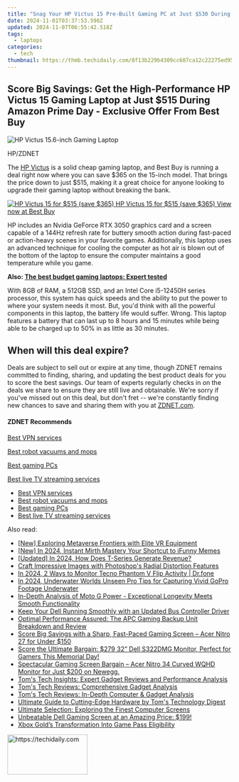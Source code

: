 ```yaml
---
title: "Snag Your HP Victus 15 Pre-Built Gaming PC at Just $530 During Prime Day Savings: Top Off With a Best Buy Exclusive Deal - Detailed Review by ZDNet"
date: 2024-11-01T03:37:53.598Z
updated: 2024-11-07T06:55:42.518Z
tags:
  - laptops
categories:
  - tech
thumbnail: https://thmb.techidaily.com/8f13b229b4309cc607ca12c22275ed95f06f33bc5a9a2ad4f10fdb3f8f16d4fd.jpeg
---
```


## Score Big Savings: Get the High-Performance HP Victus 15 Gaming Laptop at Just $515 During Amazon Prime Day - Exclusive Offer From Best Buy

![HP Victus 15.6-inch Gaming Laptop](https://www.zdnet.com/a/img/resize/ef908b1397d11fee9b7e33613347c20525be41f3/2024/10/09/0dab5962-0dd7-466f-9bfa-3f23921f6af1/hp-victus-laptop-3.jpg?auto=webp&width=1280)

HP/ZDNET

The [HP Victus](https://shop-links.co/link/?url=https%3A%2F%2Fwww.bestbuy.com%2Fsite%2Fhp-victus-15-6-full-hd-144hz-gaming-laptop-intel-core-i5-8gb-memory-nvidia-geforce-rtx-3050-512gb-ssd-performance-blue%2F6570600.p%3FskuId%3D6570600&publisher_slug=itechdaily19598&exclusive=1) is a solid cheap gaming laptop, and Best Buy is running a deal right now where you can save $365 on the 15-inch model. That brings the price down to just $515, making it a great choice for anyone looking to upgrade their gaming laptop without breaking the bank. 

[![HP Victus 15 for $515 (save $365)](https://www.zdnet.com/a/img/resize/e22b5a507113c6b8db54535ca800445afb72cbcb/2024/10/09/ab9dbfb7-282c-4f86-b669-063b38c9d1b2/hp-victus-laptop.jpg?auto=webp&fit=crop&height=172.5&width=294) HP Victus 15 for $515 (save $365) View now at Best Buy](https://shop-links.co/link/?url=https%3A%2F%2Fwww.bestbuy.com%2Fsite%2Fhp-victus-15-6-full-hd-144hz-gaming-laptop-intel-core-i5-8gb-memory-nvidia-geforce-rtx-3050-512gb-ssd-performance-blue%2F6570600.p%3FskuId%3D6570600&publisher_slug=itechdaily19598&exclusive=1)

HP includes an Nvidia GeForce RTX 3050 graphics card and a screen capable of a 144Hz refresh rate for buttery smooth action during fast-paced or action-heavy scenes in your favorite games. Additionally, this laptop uses an advanced technique for cooling the computer as hot air is blown out of the bottom of the laptop to ensure the computer maintains a good temperature while you game.

**Also: [The best budget gaming laptops: Expert tested](https://www.zdnet.com/article/best-budget-gaming-laptop/)** 

With 8GB of RAM, a 512GB SSD, and an Intel Core i5-12450H series processor, this system has quick speeds and the ability to put the power to where your system needs it most. But, you'd think with all the powerful components in this laptop, the battery life would suffer. Wrong. This laptop features a battery that can last up to 8 hours and 15 minutes while being able to be charged up to 50% in as little as 30 minutes.

## When will this deal expire?

Deals are subject to sell out or expire at any time, though ZDNET remains committed to finding, sharing, and updating the best product deals for you to score the best savings. Our team of experts regularly checks in on the deals we share to ensure they are still live and obtainable. We're sorry if you've missed out on this deal, but don't fret -- we're constantly finding new chances to save and sharing them with you at [ZDNET.com](https://www.zdnet.com/). 

#### **ZDNET** Recommends

[Best VPN services](https://www.zdnet.com/article/best-vpn/ "Best VPN services")

[Best robot vacuums and mops](https://www.zdnet.com/article/best-robot-vacuum-mop/ "Best robot vacuums and mops")

[Best gaming PCs](https://www.zdnet.com/article/best-gaming-pc/ "Best gaming PCs")

[Best live TV streaming services](https://www.zdnet.com/article/best-live-tv-streaming-service/ "Best live TV streaming services")

* [Best VPN services](https://www.zdnet.com/article/best-vpn/ "Best VPN services")
* [Best robot vacuums and mops](https://www.zdnet.com/article/best-robot-vacuum-mop/ "Best robot vacuums and mops")
* [Best gaming PCs](https://www.zdnet.com/article/best-gaming-pc/ "Best gaming PCs")
* [Best live TV streaming services](https://www.zdnet.com/article/best-live-tv-streaming-service/ "Best live TV streaming services")

<ins class="adsbygoogle"
     style="display:block"
     data-ad-format="autorelaxed"
     data-ad-client="ca-pub-7571918770474297"
     data-ad-slot="1223367746"></ins>

<ins class="adsbygoogle"
     style="display:block"
     data-ad-client="ca-pub-7571918770474297"
     data-ad-slot="8358498916"
     data-ad-format="auto"
     data-full-width-responsive="true"></ins>

<span class="atpl-alsoreadstyle">Also read:</span>
<div><ul>
<li><a href="https://some-knowledge.techidaily.com/new-exploring-metaverse-frontiers-with-elite-vr-equipment/"><u>[New] Exploring Metaverse Frontiers with Elite VR Equipment</u></a></li>
<li><a href="https://fox-links.techidaily.com/new-in-2024-instant-mirth-mastery-your-shortcut-to-ifunny-memes/"><u>[New] In 2024, Instant Mirth Mastery Your Shortcut to iFunny Memes</u></a></li>
<li><a href="https://youtube-zero.techidaily.com/ed-in-2024-how-does-t-series-generate-revenue/"><u>[Updated] In 2024, How Does T-Series Generate Revenue?</u></a></li>
<li><a href="https://extra-tips.techidaily.com/craft-impressive-images-with-photoshops-radial-distortion-features/"><u>Craft Impressive Images with Photoshop's Radial Distortion Features</u></a></li>
<li><a href="https://android-location-track.techidaily.com/in-2024-2-ways-to-monitor-tecno-phantom-v-flip-activity-drfone-by-drfone-virtual-android/"><u>In 2024, 2 Ways to Monitor Tecno Phantom V Flip Activity | Dr.fone</u></a></li>
<li><a href="https://some-skills.techidaily.com/in-2024-underwater-worlds-unseen-pro-tips-for-capturing-vivid-gopro-footage-underwater/"><u>In 2024, Underwater Worlds Unseen Pro Tips for Capturing Vivid GoPro Footage Underwater</u></a></li>
<li><a href="https://buynow-info.techidaily.com/in-depth-analysis-of-moto-g-power-exceptional-longevity-meets-smooth-functionality/"><u>In-Depth Analysis of Moto G Power - Exceptional Longevity Meets Smooth Functionality</u></a></li>
<li><a href="https://driver-download.techidaily.com/keep-your-dell-running-smoothly-with-an-updated-bus-controller-driver/"><u>Keep Your Dell Running Smoothly with an Updated Bus Controller Driver</u></a></li>
<li><a href="https://buynow-info.techidaily.com/optimal-performance-assured-the-apc-gaming-backup-unit-breakdown-and-review/"><u>Optimal Performance Assured: The APC Gaming Backup Unit Breakdown and Review</u></a></li>
<li><a href="https://hardware-reviews.techidaily.com/score-big-savings-with-a-sharp-fast-paced-gaming-screen-acer-nitro-27-for-under-150/"><u>Score Big Savings with a Sharp, Fast-Paced Gaming Screen – Acer Nitro 27 for Under $150</u></a></li>
<li><a href="https://hardware-reviews.techidaily.com/score-the-ultimate-bargain-279-32-dell-s322dmg-monitor-perfect-for-gamers-this-memorial-day/"><u>Score the Ultimate Bargain: $279 32” Dell S322DMG Monitor, Perfect for Gamers This Memorial Day!</u></a></li>
<li><a href="https://hardware-reviews.techidaily.com/spectacular-gaming-screen-bargain-acer-nitro-34-curved-wqhd-monitor-for-just-200-on-newegg/"><u>Spectacular Gaming Screen Bargain – Acer Nitro 34 Curved WQHD Monitor for Just $200 on Newegg.</u></a></li>
<li><a href="https://hardware-reviews.techidaily.com/toms-tech-insights-expert-gadget-reviews-and-performance-analysis/"><u>Tom's Tech Insights: Expert Gadget Reviews and Performance Analysis</u></a></li>
<li><a href="https://hardware-reviews.techidaily.com/toms-tech-reviews-comprehensive-gadget-analysis/"><u>Tom's Tech Reviews: Comprehensive Gadget Analysis</u></a></li>
<li><a href="https://hardware-reviews.techidaily.com/toms-tech-reviews-in-depth-computer-and-gadget-analysis/"><u>Tom's Tech Reviews: In-Depth Computer & Gadget Analysis</u></a></li>
<li><a href="https://hardware-reviews.techidaily.com/ultimate-guide-to-cutting-edge-hardware-by-toms-technology-digest/"><u>Ultimate Guide to Cutting-Edge Hardware by Tom's Technology Digest</u></a></li>
<li><a href="https://hardware-reviews.techidaily.com/ultimate-selection-exploring-the-finest-computer-screens/"><u>Ultimate Selection: Exploring the Finest Computer Screens</u></a></li>
<li><a href="https://hardware-reviews.techidaily.com/unbeatable-dell-gaming-screen-at-an-amazing-price-199/"><u>Unbeatable Dell Gaming Screen at an Amazing Price: $199!</u></a></li>
<li><a href="https://games-able.techidaily.com/xbox-golds-transformation-into-game-pass-eligibility/"><u>Xbox Gold’s Transformation Into Game Pass Eligibility</u></a></li>
</ul></div>

<!-- affiliate ads begin -->
<a href="https://25home.pxf.io/c/5597632/2148639/16836" target="_top" id="2148639">
  <img src="//a.impactradius-go.com/display-ad/16836-2148639" border="0" alt="https://techidaily.com" width="180" height="90"/>
</a>
<img height="0" width="0" src="https://25home.pxf.io/i/5597632/2148639/16836" style="position:absolute;visibility:hidden;" border="0" />
<!-- affiliate ads end -->

